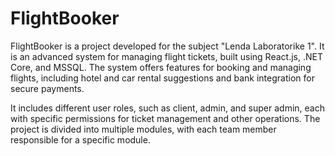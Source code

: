 # FlightBooker

FlightBooker is a project developed for the subject "Lenda Laboratorike 1". It is an advanced system for managing flight tickets, built using React.js, .NET Core, and MSSQL. The system offers features for booking and managing flights, including hotel and car rental suggestions and bank integration for secure payments.

It includes different user roles, such as client, admin, and super admin, each with specific permissions for ticket management and other operations. The project is divided into multiple modules, with each team member responsible for a specific module.

